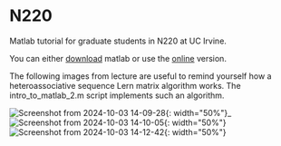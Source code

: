 # N220
Matlab tutorial for graduate students in N220 at UC Irvine.

You can either [download](https://www.mathworks.com/help/install/ug/install-products-with-internet-connection.html) matlab or use the [online](https://matlab.mathworks.com/) version.

The following images from lecture are useful to remind yourself how a heteroassociative sequence Lern matrix algorithm works. The intro_to_matlab_2.m script implements such an algorithm.

![Screenshot from 2024-10-03 14-09-28](https://github.com/user-attachments/assets/63f91adc-1f2f-4168-903a-a14da332f0f9){: width="50%"}_
![Screenshot from 2024-10-03 14-10-05](https://github.com/user-attachments/assets/b9d15aa8-970a-47bb-8cdd-95e47960c167){: width="50%"}
![Screenshot from 2024-10-03 14-12-42](https://github.com/user-attachments/assets/ccb80b57-1746-4f82-a01b-a4d28240f566){: width="50%"}
